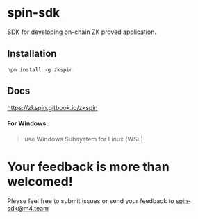 # spin-sdk

SDK for developing on-chain ZK proved application.

## Installation

```shell
npm install -g zkspin
```

## Docs

https://zkspin.gitbook.io/zkspin

#### For Windows:

> use Windows Subsystem for Linux (WSL)

# **Your feedback is more than welcomed!**

Please feel free to submit issues or send your feedback to spin-sdk@m4.team

